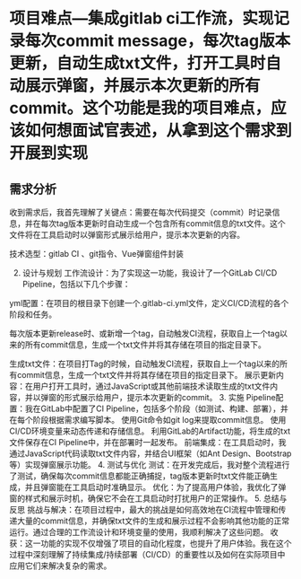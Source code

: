# 项目难点—集成gitlab ci工作流，实现记录每次commit message，每次tag版本更新，自动生成txt文件，打开工具时自动展示弹窗，并展示本次更新的所有commit。这个功能是我的项目难点，应该如何想面试官表述，从拿到这个需求到开展到实现

## 需求分析
收到需求后，我首先理解了关键点：需要在每次代码提交（commit）时记录信息，并在每次tag版本更新时自动生成一个包含所有commit信息的txt文件。这个文件将在工具启动时以弹窗形式展示给用户，提示本次更新的内容。

技术选型：gitlab CI 、git指令、Vue弹窗组件封装

2. 设计与规划
工作流设计：为了实现这一功能，我设计了一个GitLab CI/CD Pipeline，包括以下几个步骤：

yml配置：在项目的根目录下创建一个.gitlab-ci.yml文件，定义CI/CD流程的各个阶段和任务。

每次版本更新release时、或新增一个tag，自动触发CI流程，获取自上一个tag以来的所有commit信息，生成一个txt文件并将其存储在项目的指定目录下。

生成txt文件：在项目打Tag的时候，自动触发CI流程，获取自上一个tag以来的所有commit信息，生成一个txt文件并将其存储在项目的指定目录下。
展示更新内容：在用户打开工具时，通过JavaScript或其他前端技术读取生成的txt文件内容，并以弹窗的形式展示给用户，提示本次更新的commit。
3. 实施
Pipeline配置：我在GitLab中配置了CI Pipeline，包括多个阶段（如测试、构建、部署），并在每个阶段根据需求编写脚本。
使用Git命令如git log来提取commit信息。
使用CI/CD环境变量来动态传递和存储信息。
利用GitLab的Artifact功能，将生成的txt文件保存在CI Pipeline中，并在部署时一起发布。
前端集成：在工具启动时，我通过JavaScript代码读取txt文件内容，并结合UI框架（如Ant Design、Bootstrap等）实现弹窗展示功能。
4. 测试与优化
测试：在开发完成后，我对整个流程进行了测试，确保每次commit信息都能正确捕捉，tag版本更新时txt文件能正确生成，并且弹窗能在工具启动时准确显示。
优化：为了提高用户体验，我优化了弹窗的样式和展示时机，确保它不会在工具启动时打扰用户的正常操作。
5. 总结与反思
挑战与解决：在项目过程中，最大的挑战是如何高效地在CI流程中管理和传递大量的commit信息，并确保txt文件的生成和展示过程不会影响其他功能的正常运行。通过合理的工作流设计和环境变量的使用，我顺利解决了这些问题。
收获：这一功能的实现不仅增强了项目的自动化程度，也提升了用户体验。我在这个过程中深刻理解了持续集成/持续部署（CI/CD）的重要性以及如何在实际项目中应用它们来解决复杂的需求。
